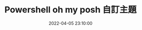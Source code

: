 ---
title: Powershell oh my posh 自訂主題
date: 2022-04-05 23:10:00
tags: Oh-My-Posh Powershell
catalog: false # Table of Contents (TOC) 快捷鉚釘
# sticky: 999
ExternalLink: https://hackmd.io/@Kuihao/ChangePoshThemes
showScroll: no
iframeHight: 3400px
# header-img: ""
---